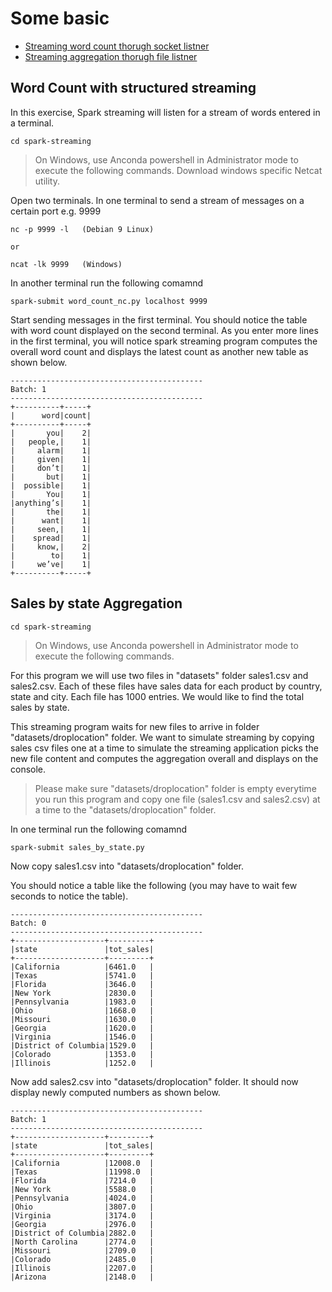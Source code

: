 # Some basic
* [Streaming word count thorugh socket listner](#word-count-with-structured-streaming)
* [Streaming aggregation thorugh file listner](#sales-by-state-aggregation)

## Word Count with structured streaming
In this exercise, Spark streaming will listen for a stream of words entered in a terminal.

```
cd spark-streaming
```

> On Windows, use Anconda powershell in Administrator mode to execute the following commands. Download windows specific Netcat utility.

Open two terminals. In one terminal to send a stream of messages on a certain port e.g. 9999
```
nc -p 9999 -l   (Debian 9 Linux)

or 

ncat -lk 9999   (Windows)
```

In another terminal run the following comamnd
```
spark-submit word_count_nc.py localhost 9999
```

Start sending messages in the first terminal. You should notice the table with word count displayed on the second terminal. As you enter more lines in the first terminal, you will notice spark streaming program computes the overall word count and displays the latest count as another new table as shown below.
```
-------------------------------------------
Batch: 1
-------------------------------------------
+----------+-----+
|      word|count|
+----------+-----+
|       you|    2|
|   people,|    1|
|     alarm|    1|
|     given|    1|
|     don’t|    1|
|       but|    1|
|  possible|    1|
|       You|    1|
|anything’s|    1|
|       the|    1|
|      want|    1|
|     seen,|    1|
|    spread|    1|
|     know,|    2|
|        to|    1|
|     we’ve|    1|
+----------+-----+
```

## Sales by state Aggregation
```
cd spark-streaming
```

> On Windows, use Anconda powershell in Administrator mode to execute the following commands. 

For this program we will use two files in "datasets" folder sales1.csv and sales2.csv. Each of these files have sales data for each 
product by country, state and city. Each file has 1000 entries. We would like to find the total sales by state. 

This streaming program waits for new files to arrive in folder "datasets/droplocation" folder. We want to simulate streaming by copying sales csv files one at a time to simulate the streaming application picks the new file content and computes the aggregation overall and displays on the console.

> Please make sure "datasets/droplocation" folder is empty everytime you run this program and copy one file (sales1.csv and sales2.csv) at a time to the "datasets/droplocation" folder.

In one terminal run the following comamnd
```
spark-submit sales_by_state.py
```
Now copy sales1.csv into "datasets/droplocation" folder.

You should notice a table like the following (you may have to wait few seconds to notice the table).
```
-------------------------------------------
Batch: 0
-------------------------------------------
+--------------------+---------+
|state               |tot_sales|
+--------------------+---------+
|California          |6461.0   |
|Texas               |5741.0   |
|Florida             |3646.0   |
|New York            |2830.0   |
|Pennsylvania        |1983.0   |
|Ohio                |1668.0   |
|Missouri            |1630.0   |
|Georgia             |1620.0   |
|Virginia            |1546.0   |
|District of Columbia|1529.0   |
|Colorado            |1353.0   |
|Illinois            |1252.0   |
```
Now add sales2.csv into  "datasets/droplocation" folder. It should now display newly computed numbers as shown below.
```
-------------------------------------------
Batch: 1
-------------------------------------------
+--------------------+---------+
|state               |tot_sales|
+--------------------+---------+
|California          |12008.0  |
|Texas               |11998.0  |
|Florida             |7214.0   |
|New York            |5588.0   |
|Pennsylvania        |4024.0   |
|Ohio                |3807.0   |
|Virginia            |3174.0   |
|Georgia             |2976.0   |
|District of Columbia|2882.0   |
|North Carolina      |2774.0   |
|Missouri            |2709.0   |
|Colorado            |2485.0   |
|Illinois            |2207.0   |
|Arizona             |2148.0   |
```
